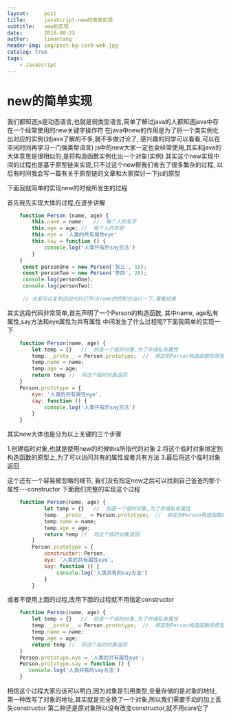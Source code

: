 ```yaml
---
layout:     post
title:      javaScript-new的简单实现
subtitle:   new的实现
date:       2018-08-23
author:     limantang
header-img: img/post-bg-ios9-web.jpg
catalog: true
tags:
    - JavaScript
---
```


# new的简单实现

我们都知道js是动态语言,也就是弱类型语言,简单了解过java的人都知道java中存在一个经常使用的new关键字操作符
在java中new的作用是为了将一个类实例化出对应的实例(对java了解的不多,就不多做讨论了,
感兴趣的同学可以看看,可以在空闲时间再学习一门强类型语言)
js中的new大家一定也会经常使用,其实和java的大体意思是很相似的,是将构造函数实例化出一个对象(实例)
其实这个new实现中间的过程也是基于原型链来实现,只不过这个new帮我们省去了很多繁杂的过程,
以后有时间我会写一篇有关于原型链的文章和大家探讨一下js的原型

下面我就简单的实现new的时候所发生的过程


首先我先实现大体的过程,在逐步讲解
```javascript
    function Person (name, age) {
        this.name = name;   //  每个人的名字
        this.age = age; //  每个人的年龄
        this.eye = '人类的共有属性eye'
        this.say = function () {
            console.log('人类共有的say方法')
        }
    }
     const personOne = new Person('张三', 18);
     const personTwo = new Person('李四', 28);
     console.log(personOne);
     console.log(personTwo);
   
     // 大家可以复制这段代码打开chrome的控制台运行一下,看看结果
```
其实这段代码非常简单,首先声明了一个Person的构造函数,
其中name, age私有属性,say方法和eye属性为共有属性
中间发生了什么过程呢?下面我简单的实现一下
```javascript
    function Person(name, age) {
        let temp = {}   //  创造一个临时对象,为了存储私有属性
        temp.__proto__ = Person.prototype;  //  绑定到Person构造函数的原型上
        temp.name = name;
        temp.age = age;
        return temp //  将这个临时对象返回
    }
    Person.prototype = {
        eye: '人类的共有属性eye',
        say: function () {
            console.log('人类共有的say方法')
        }
    }
```
其实new大体也是分为以上关键的三个步骤

1.创建临时对象,也就是使用new的时候this所指代的对象
2.将这个临时对象绑定到构造函数的原型上,为了可以访问共有的属性或者共有方法
3.最后将这个临时对象返回


这个还有一个容易被忽略的细节,
我们没有指定new之后可以找到自己爸爸的那个属性---constructor
下面我们完整的实现这个过程

```javascript
    function Person(name, age) {
            let temp = {}   //  创造一个临时对象,为了存储私有属性
            temp.__proto__ = Person.prototype;  //  绑定到Person构造函数的原型上
            temp.name = name;
            temp.age = age;
            return temp //  将这个临时对象返回
        }
        Person.prototype = {
            constructor: Person,
            eye: '人类的共有属性eye',
            say: function () {
                console.log('人类共有的say方法')
            }
        }
```
或者不使用上面的过程,改用下面的过程就不用指定constructor

```javascript
    function Person(name, age) {
        let temp = {}   //  创造一个临时对象,为了存储私有属性
        temp.__proto__ = Person.prototype;  //  绑定到Person构造函数的原型上
        temp.name = name;
        temp.age = age;
        return temp //  将这个临时对象返回
    }
    Person.prototype.eye = '人类的共有属性eye';
    Person.prototype.say = function () {
       console.log('人类共有的say方法')
    }
```
相信这个过程大家应该可以明白,因为对象是引用类型,变量存储的是对象的地址,
第一种改写了对象的地址,其实就是完全换了一个对象,所以我们需要手动的加上丢失constructor
第二种还是原对象所以没有改变constructor,就不用care它了



